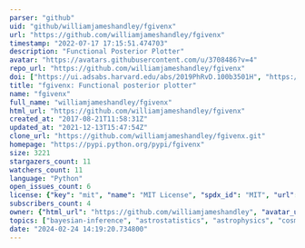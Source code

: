 ```yaml
---
parser: "github"
uid: "github/williamjameshandley/fgivenx"
url: "https://github.com/williamjameshandley/fgivenx"
timestamp: "2022-07-17 17:15:51.474703"
description: "Functional Posterior Plotter"
avatar: "https://avatars.githubusercontent.com/u/3708486?v=4"
repo_url: "https://github.com/williamjameshandley/fgivenx"
doi: ["https://ui.adsabs.harvard.edu/abs/2019PhRvD.100b3501H", "https://ui.adsabs.harvard.edu/abs/2018JOSS....3..849H", "https://ui.adsabs.harvard.edu/abs/2019ascl.soft09014H/abstract"]
title: "fgivenx: Functional posterior plotter"
name: "fgivenx"
full_name: "williamjameshandley/fgivenx"
html_url: "https://github.com/williamjameshandley/fgivenx"
created_at: "2017-08-21T11:58:31Z"
updated_at: "2021-12-13T15:47:54Z"
clone_url: "https://github.com/williamjameshandley/fgivenx.git"
homepage: "https://pypi.python.org/pypi/fgivenx"
size: 3221
stargazers_count: 11
watchers_count: 11
language: "Python"
open_issues_count: 6
license: {"key": "mit", "name": "MIT License", "spdx_id": "MIT", "url": "https://api.github.com/licenses/mit", "node_id": "MDc6TGljZW5zZTEz"}
subscribers_count: 4
owner: {"html_url": "https://github.com/williamjameshandley", "avatar_url": "https://avatars.githubusercontent.com/u/3708486?v=4", "login": "williamjameshandley", "type": "User"}
topics: ["bayesian-inference", "astrostatistics", "astrophysics", "cosmology", "statistics", "matplotlib", "plotting"]
date: "2024-02-24 14:19:20.734800"
---
```

